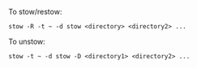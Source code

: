 To stow/restow:
```
stow -R -t ~ -d stow <directory> <directory2> ...
```

To unstow:
```
stow -t ~ -d stow -D <directory1> <directory2> ...
```

